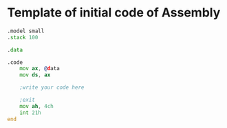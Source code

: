 # Template of initial code of Assembly
```asm
.model small
.stack 100

.data

.code
    mov ax, @data
    mov ds, ax

    ;write your code here

    ;exit
    mov ah, 4ch
    int 21h
end 
```